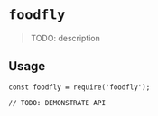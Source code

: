 # `foodfly`

> TODO: description

## Usage

```
const foodfly = require('foodfly');

// TODO: DEMONSTRATE API
```
